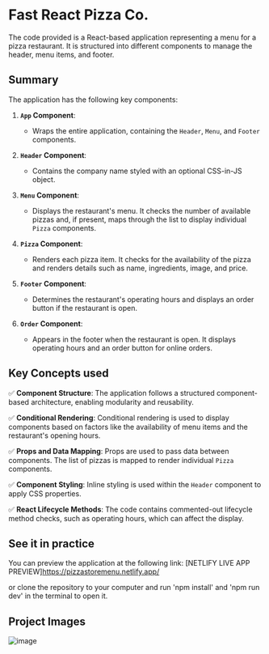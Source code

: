 # Fast React Pizza Co.

The code provided is a React-based application representing a menu for a pizza restaurant. It is structured into different components to manage the header, menu items, and footer.

## Summary
The application has the following key components:

1. **`App` Component**: 
   - Wraps the entire application, containing the `Header`, `Menu`, and `Footer` components.
  
2. **`Header` Component**: 
   - Contains the company name styled with an optional CSS-in-JS object.
  
3. **`Menu` Component**: 
   - Displays the restaurant's menu. It checks the number of available pizzas and, if present, maps through the list to display individual `Pizza` components.
  
4. **`Pizza` Component**: 
   - Renders each pizza item. It checks for the availability of the pizza and renders details such as name, ingredients, image, and price.
  
5. **`Footer` Component**: 
   - Determines the restaurant's operating hours and displays an order button if the restaurant is open.

6. **`Order` Component**: 
   - Appears in the footer when the restaurant is open. It displays operating hours and an order button for online orders.

## Key Concepts used

✅ **Component Structure**: The application follows a structured component-based architecture, enabling modularity and reusability.
  
✅ **Conditional Rendering**: Conditional rendering is used to display components based on factors like the availability of menu items and the restaurant's opening hours.
  
✅ **Props and Data Mapping**: Props are used to pass data between components. The list of pizzas is mapped to render individual `Pizza` components.

✅ **Component Styling**: Inline styling is used within the `Header` component to apply CSS properties.

✅ **React Lifecycle Methods**: The code contains commented-out lifecycle method checks, such as operating hours, which can affect the display.

## See it in practice

You can preview the application at the following link: [NETLIFY LIVE APP PREVIEW]https://pizzastoremenu.netlify.app/

or clone the repository to your computer and run 'npm install' and 'npm run dev' in the terminal to open it.

## Project Images
![image](https://github.com/user-attachments/assets/cb0ceb0c-fe55-42c3-a94c-1b15e8b36b5c)






